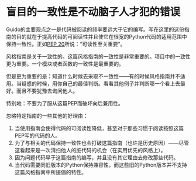# 盲目的一致性是不动脑子人才犯的错误

Guido的主要观点之一是代码被阅读的频率要远大于它的编写。写在这里的这份指南的目的就在于提高代码的可阅读性并且使它在很宽的Python代码的适用范围中保持一致性。正如[PEP 20](https://www.python.org/dev/peps/pep-0020)所说：“可读性至关重要”。

风格指南是关于一致性的。这篇风格指南的一致性是非常重要的。项目中的一致性更为重要。一个模块或者函数的一致性是最重要的。

但是更为重要的是：知道什么时候去采取不一致性——有的时候风格指南并不适用。当疑惑的时候，用你自己的最佳判断。看看其他例子并判断哪一个看上去最好。而且不要犹豫去询问他人。

特别地：不要为了服从这篇PEP而破坏向后兼用性。

忽略特定指南的一些其他的好理由：
1. 当使用指南会使得代码的可阅读性降低，甚至对于那些习惯于阅读按照这篇PEP写的代码的人。
2. 为了与相关的代码保持一致性也会打破这篇指南（也许是历史原因）——尽管这看起来是一次清扫他人的脏代码的机会（在实用优先的风格上）。
3. 因为问题代码早于这篇指南的编写，并且没有其它理由去修改那些代码。
4. 当代码需要同旧版本的Python保持兼容性，而这些旧的Python版本并不支持这篇风格指南中所提倡的特性。

